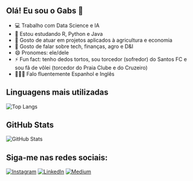 ## Olá! Eu sou o Gabs 👋

- 💻 Trabalho com Data Science e IA
- 🌱 Estou estudando R, Python e Java
- 👯 Gosto de atuar em projetos aplicados à agricultura e economia
- 💬 Gosto de falar sobre tech, finanças, agro e D&I
- 😄 Pronomes: ele/dele
- ⚡ Fun fact: tenho dedos tortos, sou torcedor (sofredor) do Santos FC e sou fã de vôlei (torcedor do Praia Clube e do Cruzeiro)
- 🙋🏿‍♂️ Falo fluentemente Espanhol e Inglês

## Linguagens mais utilizadas
![Top Langs](https://github-readme-stats.vercel.app/api/top-langs/?username=gabsgeografo&layout=compact&theme=dracula)

## GitHub Stats

![GitHub Stats](https://github-readme-stats.vercel.app/api?username=gabsgeografo&show_icons=true&hide_title=true&count_private=true&hide=prs&theme=dracula)

## Siga-me nas redes sociais:

[![Instagram](https://img.shields.io/badge/Instagram-follow%20me%20@gabsgeografo-E4405F?style=social&logo=instagram)](https://www.instagram.com/gabsgeografo/)
[![LinkedIn](https://img.shields.io/badge/LinkedIn-profile-blue?style=social&logo=linkedin)](https://www.linkedin.com/in/passosgabriel/)
[![Medium](https://img.shields.io/badge/Medium-12100E?style=social&logo=medium)](https://medium.com/@gabsgeografo)



